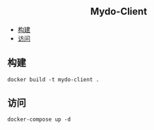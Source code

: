 ## <center>**Mydo-Client**</center>

* <a href="#构建">构建</a>
* <a href="#访问">访问</a>

## <a name="构建">构建</a>
```
docker build -t mydo-client .
```

## <a name="访问">访问</a>
```
docker-compose up -d
```

